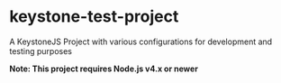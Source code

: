 # keystone-test-project
A KeystoneJS Project with various configurations for development and testing purposes

**Note: This project requires Node.js v4.x or newer**
